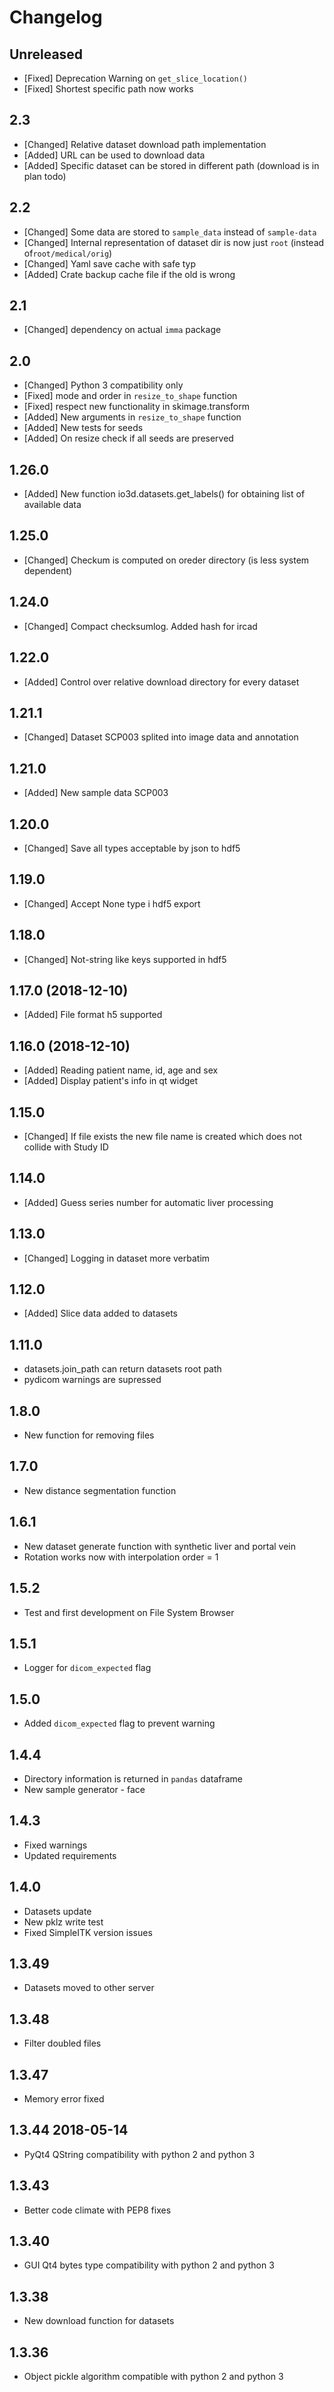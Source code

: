 # Changelog

## Unreleased

* [Fixed] Deprecation Warning on `get_slice_location()`
* [Fixed] Shortest specific path now works

## 2.3

* [Changed] Relative dataset download path implementation
* [Added] URL can be used to download data
* [Added] Specific dataset can be stored in different path (download is in plan todo)

## 2.2

* [Changed] Some data are stored to `sample_data` instead of `sample-data`
* [Changed] Internal representation of dataset dir is now just `root` 
(instead of`root/medical/orig`)
* [Changed] Yaml save cache with safe typ
* [Added] Crate backup cache file if the old is wrong

## 2.1

* [Changed] dependency on actual `imma` package

## 2.0

* [Changed] Python 3 compatibility only
* [Fixed] mode and order in `resize_to_shape` function
* [Fixed] respect new functionality in skimage.transform
* [Added] New arguments in `resize_to_shape` function
* [Added] New tests for seeds
* [Added] On resize check if all seeds are preserved

## 1.26.0

* [Added] New function io3d.datasets.get_labels() for obtaining list of available data

## 1.25.0

* [Changed] Checkum is computed on oreder directory (is less system dependent)

## 1.24.0

* [Changed] Compact checksumlog. Added hash for ircad

## 1.22.0

* [Added] Control over relative download directory for every dataset

## 1.21.1

* [Changed] Dataset SCP003 splited into image data and annotation

## 1.21.0

* [Added] New sample data SCP003

## 1.20.0

* [Changed] Save all types acceptable by json to hdf5

## 1.19.0 

* [Changed] Accept None type i hdf5 export

## 1.18.0

* [Changed] Not-string like keys supported in hdf5

## 1.17.0 (2018-12-10)

* [Added] File format h5 supported

## 1.16.0 (2018-12-10)

* [Added] Reading patient name, id, age and sex
* [Added] Display patient's info in qt widget

## 1.15.0

* [Changed] If file exists the new file name is created which does not collide
 with Study ID

## 1.14.0

* [Added] Guess series number for automatic liver processing

## 1.13.0 

* [Changed] Logging in dataset more verbatim

## 1.12.0

* [Added] Slice data added to datasets

## 1.11.0

* datasets.join_path can return datasets root path
* pydicom warnings are supressed

## 1.8.0

* New function for removing files

## 1.7.0

* New distance segmentation function

## 1.6.1

* New dataset generate function with synthetic liver and portal vein
* Rotation works now with interpolation order = 1

## 1.5.2

* Test and first development on File System Browser

## 1.5.1

* Logger for `dicom_expected` flag

## 1.5.0

* Added `dicom_expected` flag to prevent warning

## 1.4.4

* Directory information is returned in `pandas` dataframe
* New sample generator - face

## 1.4.3

* Fixed warnings 
* Updated requirements

## 1.4.0

* Datasets update
* New pklz write test
* Fixed SimpleITK version issues

## 1.3.49

* Datasets moved to other server

## 1.3.48

* Filter doubled files

## 1.3.47

* Memory error fixed

## 1.3.44 2018-05-14

* PyQt4 QString compatibility with python 2 and python 3

## 1.3.43

* Better code climate with PEP8 fixes

## 1.3.40

* GUI Qt4 bytes type compatibility with python 2 and python 3

## 1.3.38

* New download function for datasets

## 1.3.36

* Object pickle algorithm compatible with python 2 and python 3

